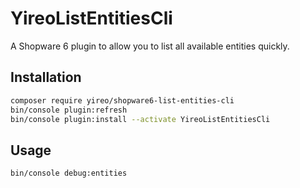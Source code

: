 # YireoListEntitiesCli

A Shopware 6 plugin to allow you to list all available entities quickly.

## Installation
```bash
composer require yireo/shopware6-list-entities-cli
bin/console plugin:refresh
bin/console plugin:install --activate YireoListEntitiesCli
```

## Usage
```bash
bin/console debug:entities
```